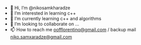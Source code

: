 - 👋 Hi, I’m @nikosamkharadze
- 👀 I’m interested in learning c++
- 🌱 I’m currently learning c++ and algorithms
- 💞️ I’m looking to collaborate on ...
- 📫 How to reach me oofflorentino@gmail.com / backup mail niko.samxaradze@gmail.com

<!---
nikosamkharadze/nikosamkharadze is a ✨ special ✨ repository because its `README.md` (this file) appears on your GitHub profile.
You can click the Preview link to take a look at your changes.
--->
